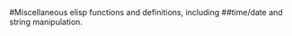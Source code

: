 <!--- Generated by usMelpaBuild(dk.sh). Do not edit! --!>

#Miscellaneous elisp functions and definitions, including
##time/date and string manipulation.
